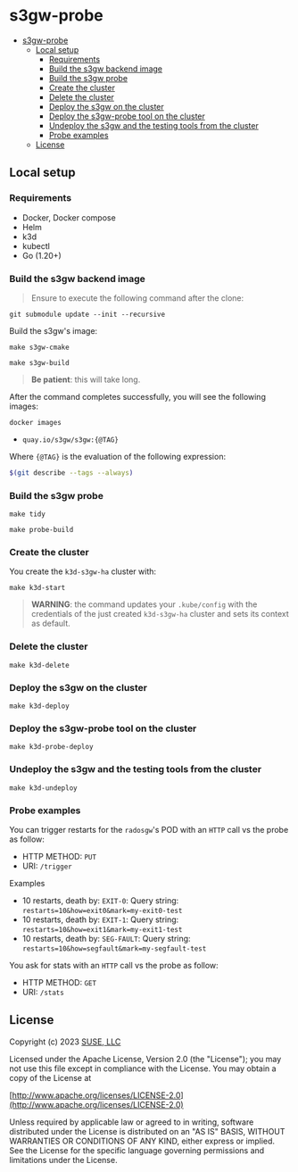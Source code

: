 # s3gw-probe

- [s3gw-probe](#s3gw-probe)
  - [Local setup](#local-setup)
    - [Requirements](#requirements)
    - [Build the s3gw backend image](#build-the-s3gw-backend-image)
    - [Build the s3gw probe](#build-the-s3gw-probe)
    - [Create the cluster](#create-the-cluster)
    - [Delete the cluster](#delete-the-cluster)
    - [Deploy the s3gw on the cluster](#deploy-the-s3gw-on-the-cluster)
    - [Deploy the s3gw-probe tool on the cluster](#deploy-the-s3gw-probe-tool-on-the-cluster)
    - [Undeploy the s3gw and the testing tools from the cluster](#undeploy-the-s3gw-and-the-testing-tools-from-the-cluster)
    - [Probe examples](#probe-examples)
  - [License](#license)

## Local setup

### Requirements

- Docker, Docker compose
- Helm
- k3d
- kubectl
- Go (1.20+)

### Build the s3gw backend image

> Ensure to execute the following command
> after the clone:

```shell
git submodule update --init --recursive
```

Build the s3gw's image:

```shell
make s3gw-cmake
```

```shell
make s3gw-build
```

> **Be patient**: this will take long.

After the command completes successfully,
you will see the following images:

```shell
docker images
```

- `quay.io/s3gw/s3gw:{@TAG}`

Where `{@TAG}` is the evaluation of the following expression:

```bash
$(git describe --tags --always)
```

### Build the s3gw probe

```shell
make tidy
```

```shell
make probe-build
```

### Create the cluster

You create the `k3d-s3gw-ha` cluster with:

```shell
make k3d-start
```

> **WARNING**: the command updates your `.kube/config` with the credentials of
> the just created `k3d-s3gw-ha` cluster and sets its context as default.

### Delete the cluster

```shell
make k3d-delete
```

### Deploy the s3gw on the cluster

```shell
make k3d-deploy
```

### Deploy the s3gw-probe tool on the cluster

```shell
make k3d-probe-deploy
```

### Undeploy the s3gw and the testing tools from the cluster

```shell
make k3d-undeploy
```

### Probe examples

You can trigger restarts for the `radosgw`'s POD with an `HTTP` call vs the probe
as follow:

- HTTP METHOD: `PUT`
- URI: `/trigger`

Examples

- 10 restarts, death by: `EXIT-0`: Query string: `restarts=10&how=exit0&mark=my-exit0-test`
- 10 restarts, death by: `EXIT-1`: Query string: `restarts=10&how=exit1&mark=my-exit1-test`
- 10 restarts, death by: `SEG-FAULT`: Query string: `restarts=10&how=segfault&mark=my-segfault-test`

You ask for stats with an `HTTP` call vs the probe as follow:

- HTTP METHOD: `GET`
- URI: `/stats`

## License

Copyright (c) 2023 [SUSE, LLC](http://suse.com)

Licensed under the Apache License, Version 2.0 (the "License");
you may not use this file except in compliance with the License.
You may obtain a copy of the License at

[http://www.apache.org/licenses/LICENSE-2.0](http://www.apache.org/licenses/LICENSE-2.0)

Unless required by applicable law or agreed to in writing, software
distributed under the License is distributed on an "AS IS" BASIS,
WITHOUT WARRANTIES OR CONDITIONS OF ANY KIND, either express or implied.
See the License for the specific language governing permissions and
limitations under the License.
